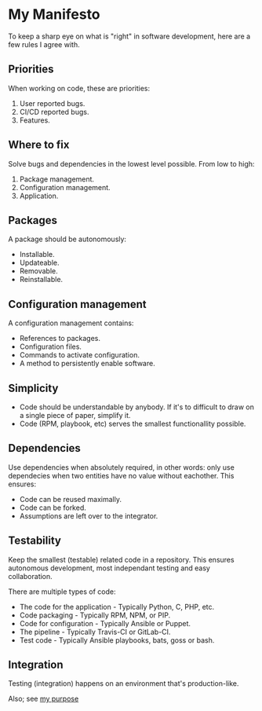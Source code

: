 # My Manifesto

To keep a sharp eye on what is "right" in software development, here are a few rules I agree with.

## Priorities
When working on code, these are priorities:
1. User reported bugs.
2. CI/CD reported bugs.
3. Features.

## Where to fix
Solve bugs and dependencies in the lowest level possible. From low to high:
1. Package management.
2. Configuration management.
3. Application.

## Packages
A package should be autonomously:
- Installable.
- Updateable.
- Removable.
- Reinstallable.

## Configuration management
A configuration management contains:
- References to packages.
- Configuration files.
- Commands to activate configuration.
- A method to persistently enable software.

## Simplicity
- Code should be understandable by anybody. If it's to difficult to draw on a single piece of paper, simplify it.
- Code (RPM, playbook, etc) serves the smallest functionallity possible.

## Dependencies
Use dependencies when absolutely required, in other words: only use dependecies when two entities have no value without eachother. This ensures:
- Code can be reused maximally.
- Code can be forked.
- Assumptions are left over to the integrator.
 
## Testability
Keep the smallest (testable) related code in a repository. This ensures autonomous development, most independant testing and easy collaboration.
 
There are multiple types of code:
- The code for the application - Typically Python, C, PHP, etc.
- Code packaging - Typically RPM, NPM, or PIP.
- Code for configuration - Typically Ansible or Puppet.
- The pipeline - Typically Travis-CI or GitLab-CI.
- Test code - Typically Ansible playbooks, bats, goss or bash.

## Integration
Testing (integration) happens on an environment that's production-like.

Also; see [my purpose](https://github.com/robertdebock/purpose)
